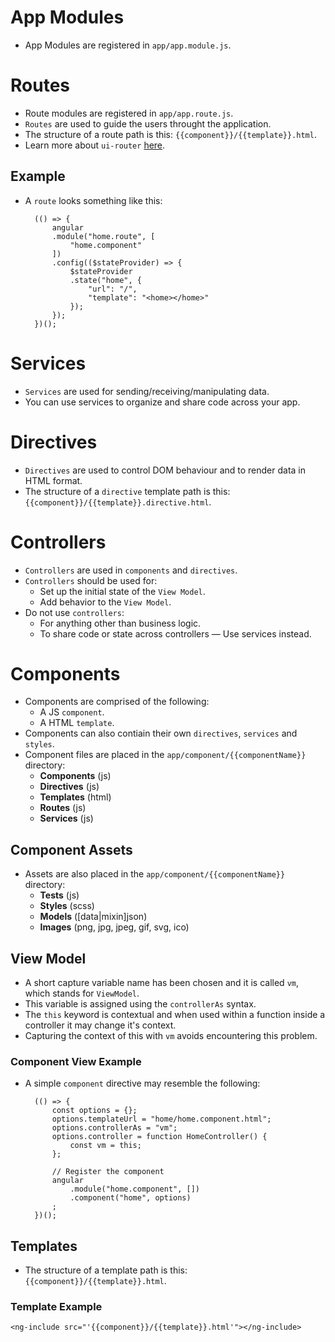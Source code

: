 # App Modules
- App Modules are registered in `app/app.module.js`.

# Routes
- Route modules are registered in `app/app.route.js`.
- `Routes` are used to guide the users throught the application.
- The structure of a route path is this: `{{component}}/{{template}}.html`.
- Learn more about `ui-router` [here](https://github.com/angular-ui/ui-router).

## Example
- A `route` looks something like this:

		(() => {
			angular
			.module("home.route", [
				"home.component"
			])
			.config(($stateProvider) => {
				$stateProvider
				.state("home", {
					"url": "/",
					"template": "<home></home>"
				});
			});
		})();

# Services
- `Services` are used for sending/receiving/manipulating data.
- You can use services to organize and share code across your app.

# Directives
- `Directives` are used to control DOM behaviour and to render data in HTML format.
- The structure of a `directive` template path is this: `{{component}}/{{template}}.directive.html`.

# Controllers
- `Controllers` are used in `components` and `directives`.
- `Controllers` should be used for:
	- Set up the initial state of the `View Model`.
	- Add behavior to the `View Model`.
- Do not use `controllers`:
	- For anything other than business logic.
	- To share code or state across controllers — Use services instead.

# Components
- Components are comprised of the following:
	- A JS `component`.
	- A HTML `template`.
- Components can also contiain their own `directives`, `services` and `styles`.
- Component files are placed in the `app/component/{{componentName}}` directory:
	- **Components** (js)
	- **Directives** (js)
	- **Templates** (html)
	- **Routes** (js)
	- **Services** (js)

## Component Assets
- Assets are also placed in the `app/component/{{componentName}}` directory:
	- **Tests** (js)
	- **Styles** (scss)
	- **Models** ([data|mixin]json)
	- **Images** (png, jpg, jpeg, gif, svg, ico)

## View Model
- A short capture variable name has been chosen and it is called `vm`, which stands for `ViewModel`.
- This variable is assigned using the `controllerAs` syntax.
- The `this` keyword is contextual and when used within a function inside a controller it may change it's context.
- Capturing the context of this with `vm` avoids encountering this problem.

### Component View Example
- A simple `component` directive may resemble the following:

		(() => {
			const options = {};
			options.templateUrl = "home/home.component.html";
			options.controllerAs = "vm";
			options.controller = function HomeController() {
				const vm = this;
			};
			
			// Register the component
			angular
				.module("home.component", [])
				.component("home", options)
			;
		})();

## Templates
- The structure of a template path is this: `{{component}}/{{template}}.html`.

### Template Example

	<ng-include src="'{{component}}/{{template}}.html'"></ng-include>
